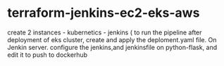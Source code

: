 # terraform-jenkins-ec2-eks-aws
create 2 instances - kubernetics                          - jenkins ( to run the pipeline  after deployment of eks cluster, create and apply the deploment.yaml file.  On Jenkin server. configure the jenkins,and jenkinsfile on python-flask, and edit it to push to dockerhub
